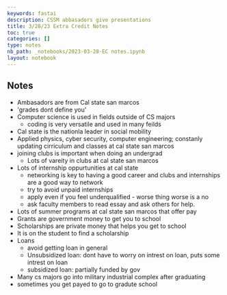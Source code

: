 ```yaml
---
keywords: fastai
description: CSSM abbasadors give presentations
title: 3/28/23 Extra Credit Notes
toc: true
categories: []
type: notes
nb_path: _notebooks/2023-03-28-EC notes.ipynb
layout: notebook
---
```


<!--
#################################################
### THIS FILE WAS AUTOGENERATED! DO NOT EDIT! ###
#################################################
# file to edit: _notebooks/2023-03-28-EC notes.ipynb
-->

<div class="container" id="notebook-container">
        
<div class="cell border-box-sizing text_cell rendered"><div class="inner_cell">
<div class="text_cell_render border-box-sizing rendered_html">
<h2 id="Notes">Notes<a class="anchor-link" href="#Notes"> </a></h2><ul>
<li>Ambasadors are from Cal state san marcos</li>
<li>'grades dont define you'</li>
<li>Computer science is used in fields outside of CS majors<ul>
<li>coding is very versatile and used in many feilds</li>
</ul>
</li>
<li>Cal state is the nationla leader in social mobility</li>
<li>Applied physics, cyber security, computer engineering; constanly updating cirriculum and classes at cal state san marcos</li>
<li>joining clubs is important when doing an undergrad <ul>
<li>Lots of vareity in clubs at cal state san marcos</li>
</ul>
</li>
<li>Lots of internship oppurtunities at cal state<ul>
<li>networking is key to having a good career and clubs and internships are a good way to network</li>
<li>try to avoid unpaid internships</li>
<li>apply even if you feel underqualified - worse thing worse is a no</li>
<li>ask faculty members to read essay and ask others for help.</li>
</ul>
</li>
<li>Lots of summer programs at cal state san marcos that offer pay</li>
<li>Grants are government money to get you to school </li>
<li>Scholarships are private money that helps you get to school</li>
<li>It is on the student to find a scholarship</li>
<li>Loans<ul>
<li>avoid getting loan in general</li>
<li>Unsubsidized loan: dont have to worry on intrest on loan, puts some intrest on loan</li>
<li>subsidized loan: partially funded by gov</li>
</ul>
</li>
<li>Many cs majors go into military industrial complex after graduating </li>
<li>sometimes you get payed to go to gradute school</li>
</ul>

</div>
</div>
</div>
</div>
 

